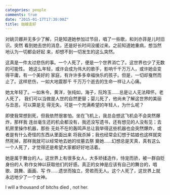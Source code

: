 ```yaml
---
categories: people
comments: true
date: "2015-01-17T17:30:00Z"
title: 姑娘走好
---
```

对姚贝娜并无多少了解，只是知道她参加过节目，唱了一些歌，和刘亦菲是儿时旧识。突然
看到她去世的消息，还是好长时间没缓过来。之前知道她重病，想当然地认为一切都会好起
来，却想不到一切发生的这么突然。


这真是一件太过悲伤的事。一个人死了，便是一个世界消亡了。这世界也少了无数的可能性。
她这么年轻，或许会成为伟大的歌手，影响千千万万人，或许她会变得平庸，有一个美好的
家庭，有许许多多幸福快乐的孩子。但是，一切却戛然而止了。这样悲伤，一如大地震那千
千万万个逝去的生命一样让人心痛。

她太年轻了。一如朱令，黄洋，张纯如，海子，阮玲玉……总是让人无法释怀。老人死了，
我们可以当做是人世的自然更替；婴儿死了，他尚未了解这世界的美丽与丑恶，可以算是无
得无失。可是一个充满希望的年轻人，为什么呢？

即使我常想到死，但我依然很害怕。坐在飞机上，我总会想这飞机会不会突然爆炸，那样我
连丝毫生还的机会都没有，我还没写遗书，还有想见的人没有见；去机房里操作机器，那些
无处不在的轰鸣声总让我举得这些机器也会突然爆炸，或者是有什么奇怪的东西从里面出来
将我杀掉；我也经常会幻想于姑娘也这样就突然死掉，那样我就可以经常地去她的坟墓去祭
奠她……幻想总是天真，真有这么一个人死了，才觉得还是希望大家都好好地活着。

她是属于舞台的人。这世界上有很多女人，大多矫揉造作，恃宠而骄，被一群自贬身份的人
称作女神以获取他们的好感。真正的女神是应该有自己的舞台的，唱歌、跳舞、画画、写
作……遗世而独立，旁若而无人。这个人死了，这世界上就永远地少了一个女神。

I will a thousand  of bitchs died , not her.













